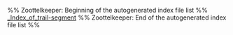 %% Zoottelkeeper: Beginning of the autogenerated index file list  %%
 [\_Index\_of\_trail-segment](trail-segment/_Index_of_trail-segment.md)
%% Zoottelkeeper: End of the autogenerated index file list  %%
